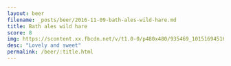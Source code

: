 ```yaml
---
layout: beer
filename: _posts/beer/2016-11-09-bath-ales-wild-hare.md
title: Bath ales wild hare
score: 8
img: https://scontent.xx.fbcdn.net/v/t1.0-0/p480x480/935469_10151694516713745_1078233688_n.jpg?oh=88292703c3e2ed98ce2a4fed1228643b&oe=59173645
desc: "Lovely and sweet"
permalink: /beer/:title.html
---
```

